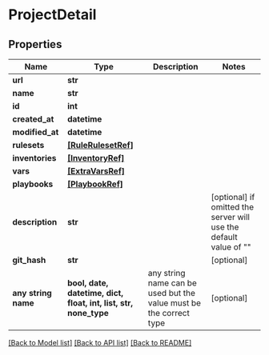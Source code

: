 # ProjectDetail


## Properties
Name | Type | Description | Notes
------------ | ------------- | ------------- | -------------
**url** | **str** |  |
**name** | **str** |  |
**id** | **int** |  |
**created_at** | **datetime** |  |
**modified_at** | **datetime** |  |
**rulesets** | [**[RuleRulesetRef]**](RuleRulesetRef.md) |  |
**inventories** | [**[InventoryRef]**](InventoryRef.md) |  |
**vars** | [**[ExtraVarsRef]**](ExtraVarsRef.md) |  |
**playbooks** | [**[PlaybookRef]**](PlaybookRef.md) |  |
**description** | **str** |  | [optional]  if omitted the server will use the default value of ""
**git_hash** | **str** |  | [optional]
**any string name** | **bool, date, datetime, dict, float, int, list, str, none_type** | any string name can be used but the value must be the correct type | [optional]

[[Back to Model list]](../README.md#documentation-for-models) [[Back to API list]](../README.md#documentation-for-api-endpoints) [[Back to README]](../README.md)
